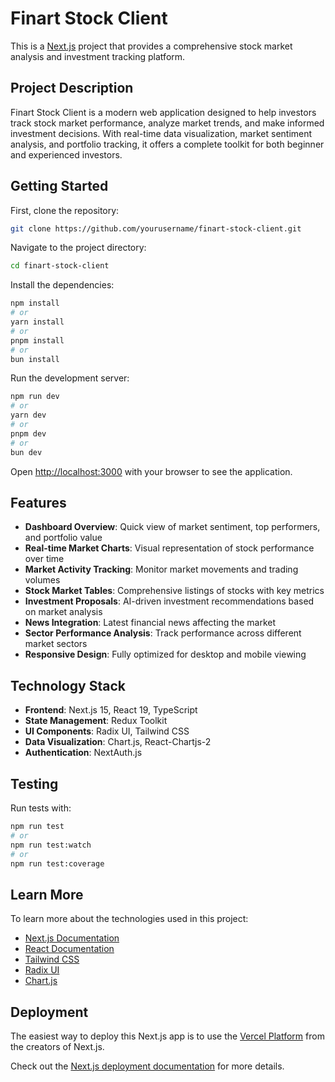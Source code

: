 # Finart Stock Client

This is a [Next.js](https://nextjs.org) project that provides a comprehensive stock market analysis and investment tracking platform.

## Project Description
Finart Stock Client is a modern web application designed to help investors track stock market performance, analyze market trends, and make informed investment decisions. With real-time data visualization, market sentiment analysis, and portfolio tracking, it offers a complete toolkit for both beginner and experienced investors.

## Getting Started

First, clone the repository:

```bash
git clone https://github.com/yourusername/finart-stock-client.git
```

Navigate to the project directory:

```bash
cd finart-stock-client
```

Install the dependencies:

```bash
npm install
# or
yarn install
# or
pnpm install
# or
bun install
```

Run the development server:

```bash
npm run dev
# or
yarn dev
# or
pnpm dev
# or
bun dev
```

Open [http://localhost:3000](http://localhost:3000) with your browser to see the application.

## Features
- **Dashboard Overview**: Quick view of market sentiment, top performers, and portfolio value
- **Real-time Market Charts**: Visual representation of stock performance over time
- **Market Activity Tracking**: Monitor market movements and trading volumes
- **Stock Market Tables**: Comprehensive listings of stocks with key metrics
- **Investment Proposals**: AI-driven investment recommendations based on market analysis
- **News Integration**: Latest financial news affecting the market
- **Sector Performance Analysis**: Track performance across different market sectors
- **Responsive Design**: Fully optimized for desktop and mobile viewing

## Technology Stack
- **Frontend**: Next.js 15, React 19, TypeScript
- **State Management**: Redux Toolkit
- **UI Components**: Radix UI, Tailwind CSS
- **Data Visualization**: Chart.js, React-Chartjs-2
- **Authentication**: NextAuth.js

## Testing
Run tests with:

```bash
npm run test
# or
npm run test:watch
# or
npm run test:coverage
```

## Learn More

To learn more about the technologies used in this project:

- [Next.js Documentation](https://nextjs.org/docs)
- [React Documentation](https://react.dev/)
- [Tailwind CSS](https://tailwindcss.com/docs)
- [Radix UI](https://www.radix-ui.com/docs/primitives/overview/introduction)
- [Chart.js](https://www.chartjs.org/docs/latest/)

## Deployment

The easiest way to deploy this Next.js app is to use the [Vercel Platform](https://vercel.com) from the creators of Next.js.

Check out the [Next.js deployment documentation](https://nextjs.org/docs/app/building-your-application/deploying) for more details.
